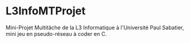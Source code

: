 L3InfoMTProjet
==============

Mini-Projet Multitâche de la L3 Informatique à l'Université Paul Sabatier, mini jeu en pseudo-réseau à coder en C.
